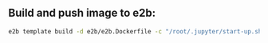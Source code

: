 ## Build and push image to e2b:

```bash
e2b template build -d e2b/e2b.Dockerfile -c "/root/.jupyter/start-up.sh" --cpu-count 2 --memory-mb 1024
```
